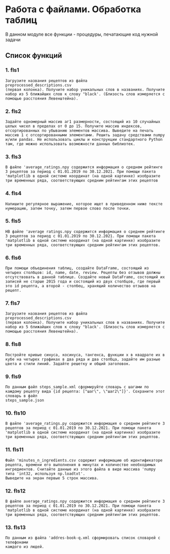 # Работа с файлами. Обработка таблиц
В данном модуле все функции - процедуры, печатающие код нужной задачи
## Список функций

### 1. fls1
    Загрузите названия рецептов из файла
    preprocessed_descriptions.csv
    (первая колонка). Получите набор уникальных слов в названиях. Получите набор из 5 ближайших слов к слову "black'. (Близость слов измеряется с помощью расстояния Левенштейна).

### 2. fls2
    Задайте одномерный массив аг1 размерности, состоящий из 10 случайных целых чисел в пределах от 0 до 15. Получите массив индексов, отсортированных по убыванию элементов массива. Выведите на печать массив 1 с отсортированными элементами. Решить задачу средствами numpy и/или pandas. Не использовать циклы и конструкции стандартного Python там, где можно использовать возможности данных библиотек.

### 3. fls3
    В файле 'average_ratings.npy содержится информация о среднем рейтинге 3 рецептов за период с 01.01.2019 по 30.12.2021. При помощи пакета 'matplotlib в одной системе координат (на одной картинке) изобразите три временных ряда, соответствующих средним рейтингам этих рецептов

### 4. fls4
    Напишите регулярное выражение, которое ищет в приведенном ниже тексте нумерацию, затем точку, затем первое слово после точки.

### 5. fls5
    НВ файле 'average ratings.npy содержится информация о среднем рейтинге 3 рецептов за период с 01.01.2019 по 30.12.2021. При помощи пакета 'matplotlib в одной системе координат (на одной картинке) изобразите три временных ряда, соответствующих средним рейтингам этих рецептов.

### 6. fls6
    При помощи объединения таблиц, создайте DataFrame, состоящий из четырех столбцов: id, name, date, review. Рецепты без отзывов должны отсутствовать в данной таблице. Создайте новый DataFrame, состоящий их записей не старше 2015 года и состоящий из двух столбцов, где первый это id рецепта, а второй - столбец, хранящий количество отзывов на рецепт.

### 7. fls7
    Загрузите названия рецептов из файла
    ргеprocessed_descriptions.csv
    (первая колонка). Получите набор уникальных слов в названиях. Получите набор из 5 ближайших слов к слову "black'. (Близость слов измеряется с помощью расстояния Левенштейна).

### 8. fls8
    Постройте кривые синуса, косинуса, тангенса, функции х в квадрате их в кубе на четырех графиках в два ряда и два столбца, задайте им разные цвета и стили линий. Задайте решетку и общий заголовок.

### 9. fls9
    По данным файл steps_sample.xml сформируйте словарь с шагами по каждому рецепту вида {id рецепта: ["шаг\", \"шаг2\"]}'. Сохраните этот словарь в файл
    steps_sample.json

### 10. fls10
    В файле 'average_ratings.ру содержится информация о среднем рейтинге 3 рецептов за период с 01.01.2019 по 30.12.2021. При помощи пакета 'matplotlib в одной системе координат (на одной картинке) изобразите три временных ряда, соответствующих средним рейтингам этих рецептов.
### 11. fls11
    Файл 'minutes_n_ingredients.csv содержит информацию об идентификаторе рецепта, времени его выполнения в минутах и количестве необходимых ингредиентов. Считайте данные из этого файла в виде массива 'numpy типа 'int32, используя np.loadtxt'.
    Выведите на экран первые 5 строк массива.

### 12. fls12
    В файле average_ratings.npy содержится информация о среднем рейтинге 3 рецептов за период с 01.01.2019 по 30.12.2021. При помощи пакета 'matplotlib в одной системе координат (на одной картинке) изобразите три временных ряда, соответствующих средним рейтингам этих рецептов.

### 13. fls13
    По данным из файла 'addres-book-q.xml сформировать список словарей с телефонами
    каждого из людей.
